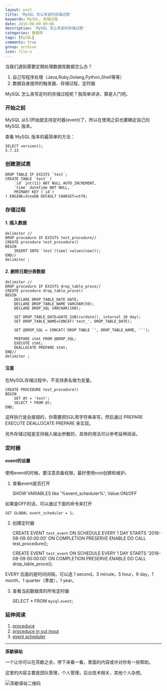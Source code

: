 ```yaml
---
layout: post
title: 'MySQL 怎么写定时存储过程'
keywords: MySQL, 存储过程
date: 2016-08-09 09:00
description: 'MySQL 怎么写定时存储过程'
categories: 数据库
tags: [MySQL]
comments: true
group: archive
icon: file-o
---
```


当我们遇到需要定期处理数据库数据怎么办？

1. 自己写程序处理（Java,Ruby,Golang,Python,Shell等等）
2. 数据自身提供的触发器、存储过程、定时器

<!--more-->

MySQL 怎么来写定时的存储过程呢？我简单讲讲，算是入门吧。

### 开始之前 ###

MySQL 从5.1开始就支持定时器(event)了，所以在使用之前也要确定自己的 MySQL 版本。

查看 MySQL 版本的最简单的方法：
	
	SELECT version();
	5.7.13

### 创建测试表 ###

	DROP TABLE IF EXISTS `test`;
	CREATE TABLE `test` (
  		`id` int(11) NOT NULL AUTO_INCREMENT,
  		`time` datetime NOT NULL,
  		PRIMARY KEY (`id`)
	) ENGINE=InnoDB DEFAULT CHARSET=utf8;

### 存储过程 ###

#### 1. 插入数据 ####

	delimiter //
	DROP procedure IF EXISTS test_procedure//
	CREATE procedure test_procedure()
	BEGIN
		INSERT INTO `test`(time) values(now());
	END//
	delimiter ;

#### 2. 删除日期分表数据 ####

	delimiter //
	DROP procedure IF EXISTS drop_table_proce//
	CREATE procedure drop_table_proce()
	BEGIN
    	DECLARE DROP_TABLE_DATE DATE;
    	DECLARE DROP_TABLE_NAME VARCHAR(50);
    	DECLARE DROP_SQL VARCHAR(100);

    	SET DROP_TABLE_DATE=DATE_SUB(curdate(), interval 10 day);
    	SET DROP_TABLE_NAME=CONCAT('test_', DROP_TABLE_DATE);

    	SET @DROP_SQL = CONCAT('DROP TABLE `', DROP_TABLE_NAME, '`');

    	PREPARE stmt FROM @DROP_SQL;
    	EXECUTE stmt;
    	DEALLOCATE PREPARE stmt;
	END//
	delimiter ;

#### 注意 ####

在MySQL存储过程中，不支持表名做为变量。

	CREATE PROCEDURE test_procedure()
	BEGIN
		SET @t = 'test';
		SELECT * FROM @t;
	END;

这样执行是会报错的，你需要把SQL用字符串来写，然后通过
	PREPARE
	EXECUTE
	DEALLOCATE PREPARE
来实现。

另外存储过程是支持输入输出参数的，具体的用法可以参考延伸阅读。

### 定时器 ###

#### event的设置 ####
使用event的时候，要注意具备权限，最好使用root创建和维护。

1. 查看event是否打开
	
	SHOW VARIABLES like '%event_scheduler%';
	Value:ON/OFF

如果是OFF的话，可以通过下面的命令来打开
	
	SET GLOBAL event_scheduler = 1;

2. 创建定时器

	CREATE EVENT `test_event` ON SCHEDULE EVERY 1 DAY STARTS '2016-08-09 00:00:00' ON COMPLETION PRESERVE ENABLE DO CALL test_procedure();
	
	CREATE EVENT `test_event` ON SCHEDULE EVERY 1 DAY STARTS '2016-08-09 00:00:00' ON COMPLETION PRESERVE ENABLE DO CALL drop_table_proce();

EVERY 后面的是时间间隔，可以选 1 second，3 minute，5 hour，9 day，1 month，1 quarter（季度），1 year。

3. 查看当前数据库的所有定时器
	
	SELECT * FROM  `mysql`.`event`;

### 延伸阅读 ###

1. [proceduce](http://dev.mysql.com/doc/refman/5.7/en/create-procedure.html)
2. [proceduce in out inout](http://dev.mysql.com/doc/refman/5.7/en/call.html)
2. [event scheduler](https://dev.mysql.com/doc/refman/5.7/en/event-scheduler.html)


----

**茶歇驿站**

一个让你可以在茶歇之余，停下来看一看，里面的内容或许对你有一些帮助。

这里的内容主要是团队管理，个人管理，后台技术相关，其他个人杂想。

![茶歇驿站二维码](http://ww4.sinaimg.cn/large/824dcde4gw1f358o5j022j20by0bywf8.jpg)
